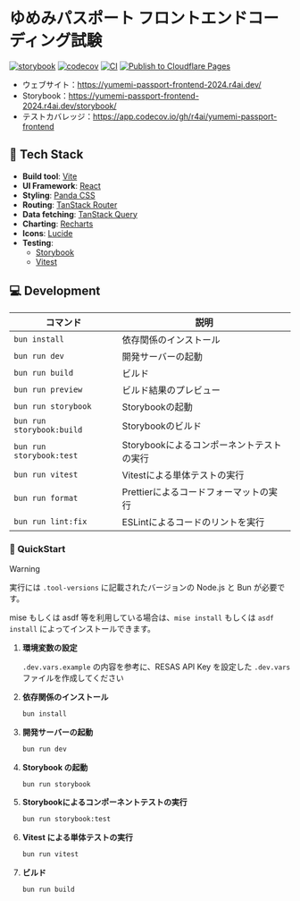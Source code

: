 # ゆめみパスポート フロントエンドコーディング試験

[![storybook](https://raw.githubusercontent.com/storybooks/brand/master/badge/badge-storybook.svg)](https://yumemi-passport-frontend-2024.r4ai.dev/storybook/?path=/docs/ui-button--docs)
[![codecov](https://codecov.io/gh/r4ai/yumemi-passport-frontend/graph/badge.svg?token=H2JGBR3MTY)](https://codecov.io/gh/r4ai/yumemi-passport-frontend)
[![CI](https://github.com/r4ai/yumemi-passport-frontend/actions/workflows/ci.yml/badge.svg)](https://github.com/r4ai/yumemi-passport-frontend/actions/workflows/ci.yml)
[![Publish to Cloudflare Pages](https://github.com/r4ai/yumemi-passport-frontend/actions/workflows/publish-to-cloudflare-pages.yml/badge.svg)](https://github.com/r4ai/yumemi-passport-frontend/actions/workflows/publish-to-cloudflare-pages.yml)

- ウェブサイト：https://yumemi-passport-frontend-2024.r4ai.dev/
- Storybook：https://yumemi-passport-frontend-2024.r4ai.dev/storybook/
- テストカバレッジ：https://app.codecov.io/gh/r4ai/yumemi-passport-frontend

## 🤖 Tech Stack

- **Build tool**: [Vite](https://vitejs.dev/)
- **UI Framework**: [React](https://react.dev/)
- **Styling**: [Panda CSS](https://panda-css.com/)
- **Routing**: [TanStack Router](https://tanstack.com/router/latest)
- **Data fetching**: [TanStack Query](https://tanstack.com/query/latest)
- **Charting**: [Recharts](https://recharts.org/)
- **Icons**: [Lucide](https://lucide.dev/)
- **Testing**:
  - [Storybook](https://storybook.js.org/)
  - [Vitest](https://vitest.dev/)

## 💻 Development

| コマンド                  | 説明                                      |
| ------------------------- | ----------------------------------------- |
| `bun install`             | 依存関係のインストール                    |
| `bun run dev`             | 開発サーバーの起動                        |
| `bun run build`           | ビルド                                    |
| `bun run preview`         | ビルド結果のプレビュー                    |
| `bun run storybook`       | Storybookの起動                           |
| `bun run storybook:build` | Storybookのビルド                         |
| `bun run storybook:test`  | Storybookによるコンポーネントテストの実行 |
| `bun run vitest`          | Vitestによる単体テストの実行              |
| `bun run format`          | Prettierによるコードフォーマットの実行    |
| `bun run lint:fix`        | ESLintによるコードのリントを実行          |

### 🚀 QuickStart

> [!WARNING]
> 実行には `.tool-versions` に記載されたバージョンの Node.js と Bun が必要です。
>
> mise もしくは asdf 等を利用している場合は、`mise install` もしくは `asdf install` によってインストールできます。

1. **環境変数の設定**

   `.dev.vars.example` の内容を参考に、RESAS API Key を設定した `.dev.vars` ファイルを作成してください

2. **依存関係のインストール**

   ```sh
   bun install
   ```

3. **開発サーバーの起動**

   ```sh
   bun run dev
   ```

4. **Storybook の起動**

   ```sh
   bun run storybook
   ```

5. **Storybookによるコンポーネントテストの実行**

   ```sh
   bun run storybook:test
   ```

6. **Vitest による単体テストの実行**

   ```sh
   bun run vitest
   ```

7. **ビルド**

   ```sh
   bun run build
   ```
